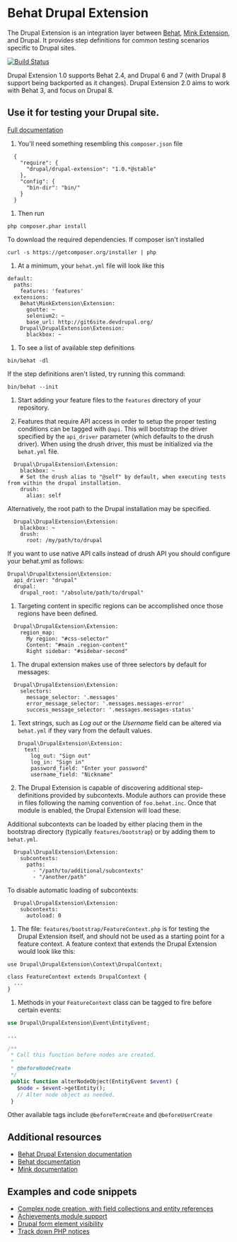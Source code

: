# Behat Drupal Extension

The Drupal Extension is an integration layer between [Behat](http://behat.org), [Mink Extension](https://github.com/Behat/MinkExtension), and Drupal. It provides step definitions for common testing scenarios specific to Drupal sites.

[![Build Status](https://travis-ci.org/jhedstrom/drupalextension.png?branch=1.0)](https://travis-ci.org/jhedstrom/drupalextension)

Drupal Extension 1.0 supports Behat 2.4, and Drupal 6 and 7 (with Drupal 8 support being backported as it changes). Drupal Extension 2.0 aims to work with Behat 3, and focus on Drupal 8.



## Use it for testing your Drupal site.

[Full documentation](https://behat-drupal-extension.readthedocs.org/en/1.0/)

1. You'll need something resembling this `composer.json` file

  ```
    {
      "require": {
        "drupal/drupal-extension": "1.0.*@stable"
      },
      "config": {
        "bin-dir": "bin/"
      }
    }
  ```

1. Then run

  ```
  php composer.phar install
  ```

  To download the required dependencies. If composer isn't installed

  ```
  curl -s https://getcomposer.org/installer | php
  ```

1. At a minimum, your `behat.yml` file will look like this

  ```
  default:
    paths:
      features: 'features'
    extensions:
      Behat\MinkExtension\Extension:
        goutte: ~
        selenium2: ~
        base_url: http://git6site.devdrupal.org/
      Drupal\DrupalExtension\Extension:
        blackbox: ~
  ```

1. To see a list of available step definitions

  ```
  bin/behat -dl
  ```

  If the step definitions aren't listed, try running this command:

  ```
  bin/behat --init
  ```

1. Start adding your feature files to the `features` directory of your repository.

1. Features that require API access in order to setup the proper testing conditions can be tagged with `@api`. This will bootstrap the driver specified by the `api_driver` parameter (which defaults to the drush driver). When using the drush driver, this must be initialized via the `behat.yml` file.

  ```
    Drupal\DrupalExtension\Extension:
      blackbox: ~
      # Set the drush alias to "@self" by default, when executing tests from within the drupal installation.
      drush:
        alias: self
  ```

  Alternatively, the root path to the Drupal installation may be specified.

  ```
    Drupal\DrupalExtension\Extension:
      blackbox: ~
	  drush:
	    root: /my/path/to/drupal
  ```
  If you want to use native API calls instead of drush API you should configure your behat.yml as follows:

  ```
  Drupal\DrupalExtension\Extension:
    api_driver: "drupal"
    drupal:
      drupal_root: "/absolute/path/to/drupal"
  ```

1. Targeting content in specific regions can be accomplished once those regions have been defined.

  ```
    Drupal\DrupalExtension\Extension:
      region_map:
	    My region: "#css-selector"
	    Content: "#main .region-content"
	    Right sidebar: "#sidebar-second"
  ```

1. The drupal extension makes use of three selectors by default for messages:

  ```
    Drupal\DrupalExtension\Extension:
      selectors:
        message_selector: '.messages'
        error_message_selector: '.messages.messages-error'
        success_message_selector: '.messages.messages-status'
  ```

1. Text strings, such as *Log out* or the *Username* field can be altered via `behat.yml` if they vary from the default values.

   ```
   Drupal\DrupalExtension\Extension:
     text:
	   log_out: "Sign out"
	   log_in: "Sign in"
	   password_field: "Enter your password"
	   username_field: "Nickname"
   ```

1. The Drupal Extension is capable of discovering additional step-definitions provided by subcontexts. Module authors can provide these in files following the naming convention of `foo.behat.inc`. Once that module is enabled, the Drupal Extension will load these.

  Additional subcontexts can be loaded by either placing them in the bootstrap directory (typically `features/bootstrap`) or by adding them to `behat.yml`.

  ```
    Drupal\DrupalExtension\Extension:
      subcontexts:
	    paths:
	      - "/path/to/additional/subcontexts"
		  - "/another/path"
  ```

  To disable automatic loading of subcontexts:

  ```
    Drupal\DrupalExtension\Extension:
      subcontexts:
	    autoload: 0
  ```

1. The file: `features/bootstrap/FeatureContext.php` is for testing the Drupal Extension itself, and should not be used as a starting point for a feature context. A feature context that extends the Drupal Extension would look like this:

  ```
  use Drupal\DrupalExtension\Context\DrupalContext;
  
  class FeatureContext extends DrupalContext {
    ...
  }
  ```

1. Methods in your `FeatureContext` class can be tagged to fire before certain events:

  ```php
  use Drupal\DrupalExtension\Event\EntityEvent;
  
  ...
  
  /**
   * Call this function before nodes are created.
   *
   * @beforeNodeCreate
   */
   public function alterNodeObject(EntityEvent $event) {
     $node = $event->getEntity();
     // Alter node object as needed.
   }
   ```

   Other available tags include `@beforeTermCreate` and `@beforeUserCreate`

## Additional resources

 * [Behat Drupal Extension documentation](https://behat-drupal-extension.readthedocs.org/en/1.0/)
 * [Behat documentation](http://docs.behat.org)
 * [Mink documentation](http://mink.behat.org)

## Examples and code snippets

 * [Complex node creation, with field collections and entity references](https://gist.github.com/jhedstrom/5708233)
 * [Achievements module support](https://gist.github.com/jhedstrom/9633067)
 * [Drupal form element visibility](https://gist.github.com/pbuyle/7698675)
 * [Track down PHP notices](https://www.godel.com.au/blog/use-behat-track-down-php-notices-they-take-over-your-drupal-site-forever)

